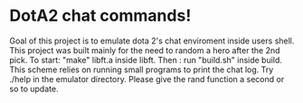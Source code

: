 # DotA2 chat commands!
Goal of this project is to emulate dota 2's chat enviroment inside users shell. 
This project was built mainly for the need to random a hero after the 2nd pick.
To start: "make" libft.a inside libft. 
Then : run "build.sh" inside build. 
This scheme relies on running small programs to print the chat log. 
Try ./help in the emulator directory.
Please give the rand function a second or so to update.